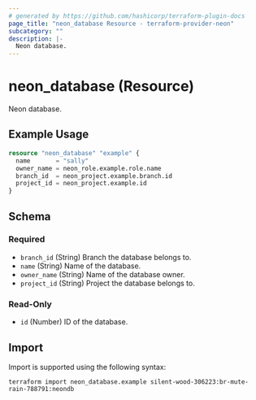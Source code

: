 ```yaml
---
# generated by https://github.com/hashicorp/terraform-plugin-docs
page_title: "neon_database Resource - terraform-provider-neon"
subcategory: ""
description: |-
  Neon database.
---
```


# neon_database (Resource)

Neon database.

## Example Usage

```terraform
resource "neon_database" "example" {
  name       = "sally"
  owner_name = neon_role.example.role.name
  branch_id  = neon_project.example.branch.id
  project_id = neon_project.example.id
}
```

<!-- schema generated by tfplugindocs -->
## Schema

### Required

- `branch_id` (String) Branch the database belongs to.
- `name` (String) Name of the database.
- `owner_name` (String) Name of the database owner.
- `project_id` (String) Project the database belongs to.

### Read-Only

- `id` (Number) ID of the database.

## Import

Import is supported using the following syntax:

```shell
terraform import neon_database.example silent-wood-306223:br-mute-rain-788791:neondb
```
